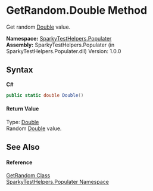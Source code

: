 # GetRandom.Double Method 
 

Get random <a href="http://msdn2.microsoft.com/en-us/library/643eft0t" target="_blank">Double</a> value.

**Namespace:**&nbsp;<a href="N_SparkyTestHelpers_Populater">SparkyTestHelpers.Populater</a><br />**Assembly:**&nbsp;SparkyTestHelpers.Populater (in SparkyTestHelpers.Populater.dll) Version: 1.0.0

## Syntax

**C#**<br />
``` C#
public static double Double()
```


#### Return Value
Type: <a href="http://msdn2.microsoft.com/en-us/library/643eft0t" target="_blank">Double</a><br />Random <a href="http://msdn2.microsoft.com/en-us/library/643eft0t" target="_blank">Double</a> value.

## See Also


#### Reference
<a href="T_SparkyTestHelpers_Populater_GetRandom">GetRandom Class</a><br /><a href="N_SparkyTestHelpers_Populater">SparkyTestHelpers.Populater Namespace</a><br />